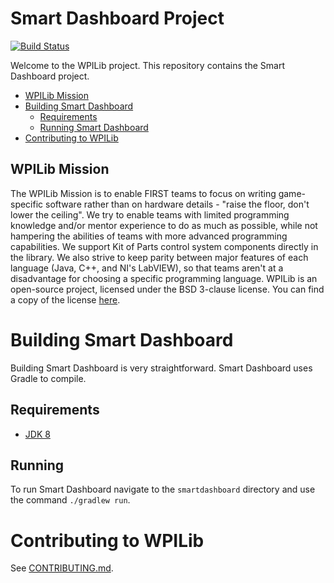 # Smart Dashboard Project

[![Build Status](https://travis-ci.org/wpilibsuite/SmartDashboard.svg?branch=master)](https://travis-ci.org/wpilibsuite/SmartDashboard)

Welcome to the WPILib project. This repository contains the Smart Dashboard project.

- [WPILib Mission](#wpilib-mission)
- [Building Smart Dashboard](#building-smart-dashboard)
    - [Requirements](#requirements)
    - [Running Smart Dashboard](#running)
- [Contributing to WPILib](#contributing-to-wpilib)

## WPILib Mission

The WPILib Mission is to enable FIRST teams to focus on writing game-specific software rather than on hardware details - "raise the floor, don't lower the ceiling". We try to enable teams with limited programming knowledge and/or mentor experience to do as much as possible, while not hampering the abilities of teams with more advanced programming capabilities. We support Kit of Parts control system components directly in the library. We also strive to keep parity between major features of each language (Java, C++, and NI's LabVIEW), so that teams aren't at a disadvantage for choosing a specific programming language. WPILib is an open-source project, licensed under the BSD 3-clause license. You can find a copy of the license [here](BSD_License_for_WPILib_code.txt).

# Building Smart Dashboard

Building Smart Dashboard is very straightforward. Smart Dashboard uses Gradle to compile.

## Requirements
- [JDK 8](http://www.oracle.com/technetwork/java/javase/downloads/index.html)

## Running

To run Smart Dashboard navigate to the `smartdashboard` directory and use the command `./gradlew run`.

# Contributing to WPILib

See [CONTRIBUTING.md](CONTRIBUTING.md).
